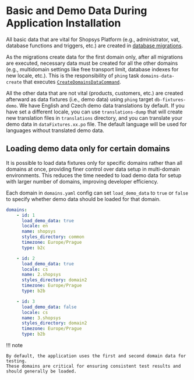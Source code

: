 # Basic and Demo Data During Application Installation

All basic data that are vital for Shopsys Platform (e.g., administrator, vat, database functions and triggers, etc.) are created in [database migrations](./database-migrations.md).

As the migrations create data for the first domain only,
after all migrations are executed, necessary data must be created for all the other domains
(e.g., multidomain settings like free transport limit, database indexes for new locale, etc.).
This is the responsibility of `phing` task `domains-data-create` that executes [`CreateDomainsDataCommand`]({{github.link}}/packages/framework/src/Command/CreateDomainsDataCommand.php).

All the other data that are not vital (products, customers, etc.) are created afterward as data fixtures (i.e., demo data)
using `phing` target `db-fixtures-demo`.
We have English and Czech demo data translations by default.
If you have set a different locale, you can use `translations-dump` that will create new translation files in `translations` directory, and you can translate your demo data in `dataFixtures.xx.po` file.
The default language will be used for languages without translated demo data.

## Loading demo data only for certain domains

It is possible to load data fixtures only for specific domains rather than all domains at once, providing finer control over data setup in multi-domain environments.
This reduces the time needed to load demo data for setup with larger number of domains, improving developer efficiency.

Each domain in `domains.yaml` config can set `load_demo_data` to `true` or `false` to specify whether demo data should be loaded for that domain.

```yaml
domains:
    - id: 1
      load_demo_data: true
      locale: en
      name: shopsys
      styles_directory: common
      timezone: Europe/Prague
      type: b2c

    - id: 2
      load_demo_data: true
      locale: cs
      name: 2.shopsys
      styles_directory: domain2
      timezone: Europe/Prague
      type: b2b

    - id: 3
      load_demo_data: false
      locale: cs
      name: 3.shopsys
      styles_directory: domain2
      timezone: Europe/Prague
      type: b2b
```

!!! note

    By default, the application uses the first and second domain data for testing.
    These domains are critical for ensuring consistent test results and should generally be loaded.
